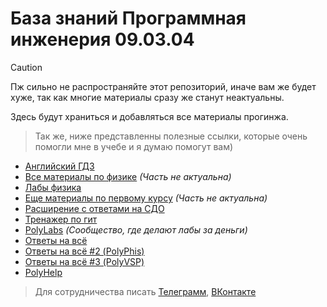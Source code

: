 # База знаний Программная инженерия 09.03.04

> [!CAUTION]
> Пж сильно не распространяйте этот репозиторий, иначе вам же будет хуже, так как многие материалы сразу же станут неактуальны.

Здесь будут храниться и добавляться все материалы прогинжа.


> Так же, ниже представленны полезные ссылки, которые очень помогли мне в учебе и я думаю помогут вам)
- [Английский ГДЗ](https://disk.yandex.ru/d/YL7u5Q_u_nDqKA?w=1)
- [Все материалы по физике](https://disk.yandex.ru/d/_TJUMCpRQ11MkQ) *(Часть не актуальна)*
- [Лабы физика](https://disk.yandex.ru/d/QWNOW9l4tdbysA)
- [Еще материалы по первому курсу](https://drive.google.com/drive/folders/1L1G-qq5dw2Pr283_14S0u-MGtpamxtCY) *(Часть не актуальна)*
- [Расширение с ответами на СДО](https://syncshare.naloaty.me/)
- [Тренажер по гит](https://learngitbranching.js.org/?locale=ru_RU)
- [PolyLabs](https://vk.com/polylabs) *(Сообщество, где делают лабы за деньги)*
- [Ответы на всё](https://imetspbstu.super.site/)
- [Ответы на всё #2 (PolyPhis)](https://polyphis.ru/)
- [Ответы на всё #3 (PolyVSP)](https://polyvsp.ru/)
- [PolyHelp](https://vk.com/poly_help_spb)

> Для сотрудничества писать [Телеграмм](@maksonchigg), [ВКонтакте](https://vk.com/maksonchigg)
